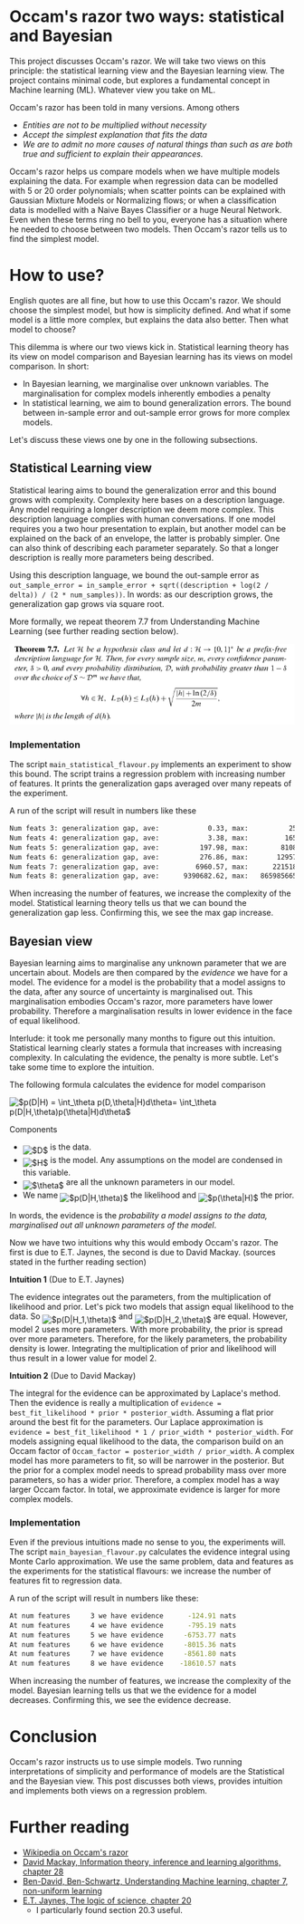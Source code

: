# Occam's razor two ways: statistical and Bayesian

This project discusses Occam's razor. We will take two views on this principle: the statistical learning view and the Bayesian learning view. The project contains minimal code, but explores a fundamental concept in Machine learning (ML). Whatever view you take on ML.

Occam's razor has been told in many versions. Among others

  * _Entities are not to be multiplied without necessity_
  * _Accept the simplest explanation that fits the data_
  * _We are to admit no more causes of natural things than such as are both true and sufficient to explain their appearances._
  
Occam's razor helps us compare models when we have multiple models explaining the data. For example when regression data can be modelled with 5 or 20 order polynomials; when scatter points can be explained with Gaussian Mixture Models or Normalizing flows; or when a classification data is modelled with a Naive Bayes Classifier or a huge Neural Network. Even when these terms ring no bell to you, everyone has a situation where he needed to choose between two models. Then Occam's razor tells us to find the simplest model.

# How to use?

English quotes are all fine, but how to use this Occam's razor. We should choose the simplest model, but how is simplicity defined. And what if some model is a little more complex, but explains the data also better. Then what model to choose?

This dilemma is where our two views kick in. Statistical learning theory has its view on model comparison and Bayesian learning has its views on model comparison. In short:

  * In Bayesian learning, we marginalise over unknown variables. The marginalisation for complex models inherently embodies a penalty
  * In statistical learning, we aim to bound generalization errors. The bound between in-sample error and out-sample error grows for more complex models.
  
Let's discuss these views one by one in the following subsections.

## Statistical Learning view

Statistical learing aims to bound the generalization error and this bound grows with complexity. Complexity here bases on a description language. Any model requiring a longer description we deem more complex. This description language complies with human conversations. If one model requires you a two hour presentation to explain, but another model can be explained on the back of an envelope, the latter is probably simpler. One can also think of describing each parameter separately. So that a longer description is really more parameters being described. 

Using this description language, we bound the out-sample error as `out_sample_error = in_sample_error + sqrt((description + log(2 / delta)) / (2 * num_samples))`. In words: as our description grows, the generalization gap grows via square root. 

More formally, we repeat theorem 7.7 from Understanding Machine Learning (see further reading section below).

![theorem](https://github.com/RobRomijnders/occam/blob/master/doc/occam.png?raw=true)

### Implementation

The script `main_statistical_flavour.py` implements an experiment to show this bound. The script trains a regression problem with increasing number of features. It prints the generalization gaps averaged over many repeats of the experiment.

A run of the script will result in numbers like these
```bash
Num feats 3: generalization gap, ave:            0.33, max:          255.79, +1std            8.42
Num feats 4: generalization gap, ave:            3.38, max:         1655.49, +1std           65.69
Num feats 5: generalization gap, ave:          197.98, max:        81081.70, +1std         3594.80
Num feats 6: generalization gap, ave:          276.86, max:       129575.35, +1std         4975.92
Num feats 7: generalization gap, ave:         6960.57, max:      2215182.10, +1std        93943.58
Num feats 8: generalization gap, ave:      9390682.62, max:   8659856654.92, +1std    283450505.52
```

When increasing the number of features, we increase the complexity of the model. Statistical learning theory tells us that we can bound the generalization gap less. Confirming this, we see the max gap increase.


## Bayesian view

Bayesian learning aims to marginalise any unknown parameter that we are uncertain about. Models are then compared by the _evidence_ we have for a model. The evidence for a model is the probability that a model assigns to the data, after any source of uncertainty is marginalised out. This marginalisation embodies Occam's razor, more parameters have lower probability. Therefore a marginalisation results in lower evidence in the face of equal likelihood. 

Interlude: it took me personally many months to figure out this intuition. Statistical learning clearly states a formula that increases with increasing complexity. In calculating the evidence, the penalty is more subtle. Let's take some time to explore the intuition.

The following formula calculates the evidence for model comparison

<img alt="$p(D|H) = \int_\theta p(D,\theta|H)d\theta= \int_\theta p(D|H,\theta)p(\theta|H)d\theta$" src="https://github.com/RobRomijnders/occam/blob/master/svgs/d15df27da7c656d3e1e4d034107543d0.svg" align="middle" width="356.079405pt" height="26.48448pt"/>

Components
  * <img alt="$D$" src="https://github.com/RobRomijnders/occam/blob/master/svgs/78ec2b7008296ce0561cf83393cb746d.svg" align="middle" width="14.06625pt" height="22.46574pt"/> is the data.
  * <img alt="$H$" src="https://github.com/RobRomijnders/occam/blob/master/svgs/7b9a0316a2fcd7f01cfd556eedf72e96.svg" align="middle" width="14.999985pt" height="22.46574pt"/> is the model. Any assumptions on the model are condensed in this variable.
  * <img alt="$\theta$" src="https://github.com/RobRomijnders/occam/blob/master/svgs/27e556cf3caa0673ac49a8f0de3c73ca.svg" align="middle" width="8.1735885pt" height="22.83138pt"/> are all the unknown parameters in our model.
  * We name <img alt="$p(D|H,\theta)$" src="https://github.com/RobRomijnders/occam/blob/master/svgs/2bc2efb539de5a25c5fe6c2445db7a37.svg" align="middle" width="69.254625pt" height="24.6576pt"/> the likelihood and <img alt="$p(\theta|H)$" src="https://github.com/RobRomijnders/occam/blob/master/svgs/97a39984a4c3acb147ca6c9a2b780592.svg" align="middle" width="48.79578pt" height="24.6576pt"/> the prior.

In words, the evidence is the _probability a model assigns to the data, marginalised out all unknown parameters of the model_.

Now we have two intuitions why this would embody Occam's razor. The first is due to E.T. Jaynes, the second is due to David Mackay. (sources stated in the further reading section)

__Intuition 1__ (Due to E.T. Jaynes)

The evidence integrates out the parameters, from the multiplication of likelihood and prior. Let's pick two models that assign equal likelihood to the data. So <img alt="$p(D|H_1,\theta)$" src="https://github.com/RobRomijnders/occam/blob/master/svgs/f727783e8cf64e2e05831dcb76ab3d99.svg" align="middle" width="76.206735pt" height="24.6576pt"/> and <img alt="$p(D|H_2,\theta)$" src="https://github.com/RobRomijnders/occam/blob/master/svgs/08fcc685026c66e9f4c975b2c674920a.svg" align="middle" width="76.206735pt" height="24.6576pt"/> are equal. However, model 2 uses more parameters. With more probability, the prior is spread over more parameters. Therefore, for the likely parameters, the probability density is lower. Integrating the multiplication of prior and likelihood will thus result in a lower value for model 2.

__Intuition 2__ (Due to David Mackay)

The integral for the evidence can be approximated by Laplace's method. Then the evidence is really a multiplication of `evidence = best_fit_likelihood * prior * posterior_width`. Assuming a flat prior around the best fit for the parameters. Our Laplace approximation is `evidence = best_fit_likelihood * 1 / prior_width * posterior_width`. For models assigning equal likelihood to the data, the comparison build on an Occam factor of `Occam_factor = posterior_width / prior_width`. A complex model has more parameters to fit, so will be narrower in the posterior. But the prior for a complex model needs to spread probability mass over more parameters, so has a wider prior. Therefore, a complex model has a way larger Occam factor. In total, we approximate evidence is larger for more complex models.

### Implementation

Even if the previous intuitions made no sense to you, the experiments will. The script `main_bayesian_flavour.py` calculates the evidence integral using Monte Carlo approximation. We use the same problem, data and features as the experiments for the statistical flavours: we increase the number of features fit to regression data. 

A run of the script will result in numbers like these:

```bash
At num features     3 we have evidence      -124.91 nats
At num features     4 we have evidence      -795.19 nats
At num features     5 we have evidence     -6753.77 nats
At num features     6 we have evidence     -8015.36 nats
At num features     7 we have evidence     -8561.80 nats
At num features     8 we have evidence    -18610.57 nats
```

When increasing the number of features, we increase the complexity of the model. Bayesian learning tells us that we the evidence for a model decreases. Confirming this, we see the evidence decrease.

# Conclusion

Occam's razor instructs us to use simple models. Two running interpretations of simplicity and performance of models are the Statistical and the Bayesian view. This post discusses both views, provides intuition and implements both views on a regression problem. 

# Further reading

  * [Wikipedia on Occam's razor](https://en.wikipedia.org/wiki/Occam%27s_razor)
  * [David Mackay, Information theory, inference and learning algorithms, chapter 28](https://www.inference.org.uk/itprnn/book.pdf)
  * [Ben-David, Ben-Schwartz, Understanding Machine learning, chapter 7, non-uniform learning](https://www.cs.huji.ac.il/~shais/UnderstandingMachineLearning/)
  * [E.T. Jaynes, The logic of science, chapter 20](https://bayes.wustl.edu/etj/prob/book.pdf)
    * I particularly found section 20.3 useful.  